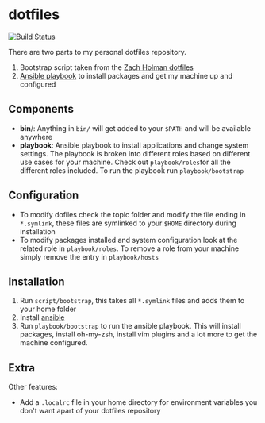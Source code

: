 # dotfiles

[![Build Status](https://travis-ci.org/zlalanne/dotfiles.svg?branch=master)](https://travis-ci.org/zlalanne/dotfiles)

There are two parts to my personal dotfiles repository.

1. Bootstrap script taken from the [Zach Holman dotfiles](https://github.com/holman/dotfiles)
1. [Ansible playbook](http://docs.ansible.com/playbooks.html) to install packages and get my machine up and configured

## Components
* __bin__/: Anything in `bin/` will get added to your `$PATH` and will be available anywhere
* __playbook__: Ansible playbook to install applications and change system settings. The playbook is broken into different roles based on different use cases for your machine. Check out `playbook/roles`for all the different roles included. To run the playbook run `playbook/bootstrap`

## Configuration

* To modify dofiles check the topic folder and modify the file ending in `*.symlink`, these files are symlinked to your `$HOME` directory during installation
* To modify packages installed and system configuration look at the related role in `playbook/roles`. To remove a role from your machine simply remove the entry in `playbook/hosts`

## Installation

1. Run `script/bootstrap`, this takes all `*.symlink` files and adds them to your home folder
1. Install [ansible](http://docs.ansible.com/intro_installation.html)
1. Run `playbook/bootstrap` to run the ansible playbook. This will install packages, install oh-my-zsh, install vim plugins and a lot more to get the machine configured.

## Extra
Other features:
* Add a `.localrc` file in your home directory for environment variables you don't want apart of your dotfiles repository
